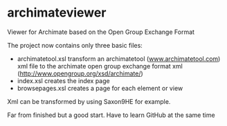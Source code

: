 # archimateviewer
Viewer for Archimate based on the Open Group Exchange Format

The project now contains only three basic files:
- archimatetool.xsl transform an archimatetool (www.archimatetool.com) xml file to the archimate open group exchange format xml (http://www.opengroup.org/xsd/archimate/)
- index.xsl creates the index page
- browsepages.xsl creates a page for each element or view 

Xml can be transformed by using Saxon9HE for example.

Far from finished but a good start. Have to learn GitHub at the same time
